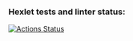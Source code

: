 ### Hexlet tests and linter status:
[![Actions Status](https://github.com/bestolkovy/python-project-50/actions/workflows/hexlet-check.yml/badge.svg)](https://github.com/bestolkovy/python-project-50/actions)